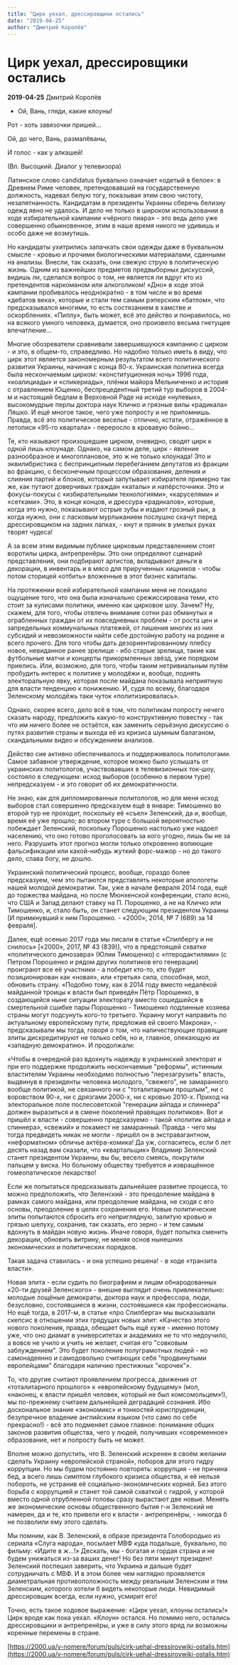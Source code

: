 ```yaml
---
title: "Цирк уехал, дрессировщики остались"
date: "2019-04-25"
author: "Дмитрий Королёв"
---
```


# Цирк уехал, дрессировщики остались

**2019-04-25** Дмитрий Королёв

- Ой, Вань, гляди, какие клоуны!

Рот - хоть завязочки пришей...

Ой, до чего, Вань, размалёваны,

И голос - как у алкашей!

(Вл. Высоцкий. Диалог у телевизора)

Латинское слово candidatus буквально означает «одетый в белое»: в Древнем Риме человек, претендовавший на государственную должность, надевал белую тогу, показывая этим свою чистоту, незапятнанность. Кандидатам в президенты Украины сберечь белизну одежд явно не удалось. И дело не только в широком использовании в ходе избирательной кампании «чёрного пиара» - это ведь дело уже совершенно обыкновенное, этим в наше время никого не удивишь и особо даже не возмутишь.

Но кандидаты ухитрились запачкать свои одежды даже в буквальном смысле - кровью и прочими биологическими материалами, сданными на анализы. Внесли, так сказать, они свежую струю в политическую жизнь. Одним из важнейших предметов предвыборных дискуссий, видишь ли, сделался вопрос о том, не является ли вдруг кто из претендентов наркоманом или алкоголиком! «Дно» в ходе этой кампании пробивалось неоднократно - в том числе и во время «дебатов века», которые и стали тем самым рэперским «батлом», что предсказывался многими, то есть состязанием в хамстве и оскорблениях. «Пиплу», быть может, всё это действо и понравилось, но на всякого умного человека, думается, оно произвело весьма гнетущее впечатление...

Многие обозреватели сравнивали завершившуюся кампанию с цирком - и это, в общем-то, справедливо. Но надобно только иметь в виду, что цирк этот является закономерным результатом всего политического развития Украины, начиная с конца 80-х. Украинская политика всегда была нескончаемым цирком: «конституционная ночь» 1996 года, «коалициады» и «спикериады», плёнки майора Мельниченко и история с отравлением Ющенко, беспрецедентный третий тур выборов в 2004-м и настоящий бедлам в Верховной Раде на исходе «нулевых», высокомудрые перлы доктора наук Кличко и грязные вилы «радикала» Ляшко. И ещё многое такое, чего уже попросту и не припомнишь. Правда, всё это политическое веселье - отлично, кстати, отражённое в летописи «95-го квартала» - переросло в кровавую бойню...

Те, кто называют произошедшее цирком, очевидно, сводят цирк к одной лишь клоунаде. Однако, на самом деле, цирк - явление разнообразное и многоплановое, это ж не только клоунада! Это и эквилибристика с беспринципным перебеганием депутатов из фракции во фракцию, с бесконечным процессом образования, деления и слияния партий и блоков, который запутывает избирателя примерно так же, как путают доверчивых граждан «каталы» и напёрсточники. Это и фокусы-покусы с «избирательными технологиями», «каруселями» и «сетками». Это, в конце концов, и дрессура «радикалов», которые, когда это нужно, показывают острые зубы и издают грозный рык, а когда нужно, они с ласковым мурлыканием послушно скачут перед дрессировщиком на задних лапках, - кнут и пряник в умелых руках творят чудеса!

А за всем этим видимым публике цирковым представлением стоят воротилы цирка, антрепренёры. Это они определяют сценарий представления, они подбирают артистов, вкладывают деньги в декорации, в инвентарь и в мясо для прирученных хищников - чтобы потом сторицей «отбить» вложенные в этот бизнес капиталы.

На протяжении всей избирательной кампании меня не покидало ощущение того, что она была изначально срежиссирована теми, кто стоит за кулисами политики, именно как цирковое шоу. Зачем? Ну, скажем, для того, чтобы отвлечь внимание сотни раз обманутых и ограбленных граждан от их повседневных проблем - от роста цен и запредельных коммунальных платежей, от лишения многих из них субсидий и невозможности найти себе достойную работу на родине и всего прочего. Для того чтобы дать дезориентированному плебсу новое, невиданное ранее зрелище - ибо старые зрелища, такие как футбольные матчи и концерты прикормленных звёзд, уже порядком приелись. Или, возможно, для того, чтобы таким нетривиальным путём пробудить интерес к политике у молодёжи и, вообще, поднять электоральную явку, которая после майдана показывала неприятную для власти тенденцию к понижению. И, судя по всему, благодаря Зеленскому молодёжь таки чуток «политизировалась».

Однако, скорее всего, дело всё в том, что политикам попросту нечего сказать народу, предложить какую-то конструктивную повестку - так что им ничего более не остаётся, как заменить серьёзную дискуссию о путях развития страны и выхода её из кризиса шумным балаганом, скандальными видео и обсуждением анализов.

Действо сие активно обеспечивалось и поддерживалось политологами. Самое забавное утверждение, которое можно было услышать от украинских политологов, участвовавших в телевизионных ток-шоу, состояло в следующем: исход выборов (особенно в первом туре) непредсказуем - и это говорит об их демократичности.

Не знаю, как для дипломированных политологов, но для меня исход выборов стал совершенно предсказуем ещё в январе: Тимошенко во второй тур не проходит, поскольку её «съел» Зеленский, да и, вообще, время её уже прошло; во втором туре с большой вероятностью побеждает Зеленский, поскольку Порошенко настолько уже надоел населению, что оно готово проголосовать за кого угодно, лишь бы не за него. Разрушить этот прогноз могли только откровенно вопиющие фальсификации или какой-нибудь жуткий форс-мажор - но до такого дело, слава богу, не дошло.

Украинский политический процесс, вообще, гораздо более предсказуем, чем это пытаются представлять некоторые апологеты нашей молодой демократии. Так, уже в начале февраля 2014 года, ещё до торжества майдана, но после Мюнхенской конференции, стало ясно, что США и Запад делают ставку на П. Порошенко, а не на Кличко или Тимошенко, и, стало быть, он станет следующим президентом Украины [И примкнувший к ним Порошенко. - «2000», 2014, № 7 (689) за 14 февраля].

Далее, ещё осенью 2017 года мы писали в статье «Спилбергу и не снилось» [«2000», 2017, № 43 (839)], что в предстоящей схватке «политического динозавра» (Юлии Тимошенко) с «птеродактилями» (с Петром Порошенко и рядом других политиков его генерации) проиграют все её участники - а победит кто-то, кто будет позиционирован как «новая», или «третья» сила, способная, мол, обновить страну. «Подобно тому, как в 2014 году вместо недалёкой майданной троицы к власти был приведён Пётр Порошенко, в создающейся ныне ситуации электорату вместо сошедшейся в смертельной сшибке пары Порошенко - Тимошенко подлинные хозяева страны могут подсунуть кого-то третьего. Украину могут направить по актуальному европейскому пути, предложив ей своего Макрона», - предсказывали мы тогда, говоря о том, что наличествующие правящие элиты дискредитируют не только себя, но и, главное, опекающую их «западную демократию». И продолжали:

«Чтобы в очередной раз вдохнуть надежду в украинский электорат и при его поддержке продолжить нескончаемые "реформы", истинным властителям Украины необходимо полностью "перезагрузить" власть, выдвинув в президенты человека молодого, "свежего", не замаранного вообще политикой, не связанного ни с "тоталитарным прошлым", ни с воровством 90-х, ни с дрязгами 2000-х, ни с кровью 2010-х. Приход на электоральное поле послесоветской "генерации айпада и спиннера" должен выразиться и в смене поколений правящих политиков». Вот и пришёл к власти - совершенно предсказуемо - такой «политик айпада и спиннера», «свежий» и покамест не замаранный. Правда - чего мы тогда предвидеть никак не могли - пришёл он в экстравагантном, «неформатном» обличье актёра-комика! Да уж, согласитесь, если б лет десять назад вам сказали, что «квартальщик» Владимир Зеленский станет президентом Украины, вы бы, весело смеясь, покрутили пальцем у виска. Но больному обществу требуется и извращённое гомеопатическое лекарство!

Если же попытаться предсказывать дальнейшее развитие процесса, то можно предположить, что Зеленский - это преодоление майдана в рамках самого майдана, или преодоление майдана, не сходя с его основы, преодоление в целях сохранения его. Новые политические элиты попытаются сбросить его неприглядную, залитую кровью и грязью шелуху, сохранив, так сказать, его зерно - и тем самым вдохнуть в майдан новую жизнь. Иначе говоря, будет попытка сменить декорации, обновить витрину, не меняя основ нынешних экономических и политических порядков.

Такая задача ставилась - и она успешно решена! - в ходе «транзита власти».

Новая элита - если судить по биографиям и лицам обнародованных «20-ти друзей Зеленского» - внешне выглядит очень привлекательно: молодые лощёные демократы, доктора наук и профессора, люди, безусловно, состоявшиеся в жизни, состоявшиеся как профессионалы. Но ещё тогда, в 2017-м, в статье «про Спилберга» мы высказывали скепсис в отношении этих грядущих новых элит: «Качество этого нового поколения, правда, обещает быть ещё хуже - именно потому уже, что оно диамат в университетах и академиях не то что недоучило, а вовсе не учило и учить не желает, считая его "совковым заблуждением". Это будет поколение полуграмотных людей - но самонадеянно и самодовольно считающих себя "продвинутыми европейцами" благодаря наличию престижных "корочек"».

То, что другие считают проявлением прогресса, движения от «тоталитарного прошлого» к «европейскому будущему» (мол, «наконец, к власти пришёл человек, который не был комсомольцем»!), мы по-прежнему считаем дальнейшей деградаций сознания. Ибо доскональное знание «экономикс» и тонкостей юриспруденции, безупречное владение английским языком (что само по себе прекрасно!) - всё это подменяет самое главное: понимание общих законов развития общества, чего у людей, получивших «современное» образование, нет и попросту быть не может.

Вполне можно допустить, что В. Зеленский искренен в своём желании сделать Украину «европейской страной», поборов для этого гидру коррупции. Но мы будем постоянно повторять: коррупция - не причина бед, а всего лишь симптом глубокого кризиса общества, и её нельзя побороть, не устранив её социально-экономических корней. Без этого борьба с коррупцией и станет той самой схваткой с гидрой, у которой вместо одной отрубленной головы сразу вырастают две новые. Менять же экономические основы общественного бытия г-н Зеленский не намерен, да и те, кто привели его к власти - антрепренёры, - никогда б не позволили ему этого сделать.

Мы помним, как В. Зеленский, в образе президента Голобородько из сериала «Слуга народа», посылает МВФ куда подальше, буквально, по фильму: «Идите в ж...!» Дескать, мы - богатая и гордая страна и не будем унижаться из-за ваших денег! Но без пяти минут президент Зеленский поспешил заверить, что Украина и дальше будет сотрудничать с МВФ. И в этом более чем наглядно проявляется диаметральная противоположность между реальным Зеленским и тем Зеленским, которого хотели б видеть некоторые люди. Невидимый дрессировщик всегда, если нужно, усмирит его!

Точно, есть такое ходовое выражение: «Цирк уехал, клоуны остались!» Цирк вроде как пока уехал. «Клоун» остался. Но помимо него, остались дрессировщики и антрепренёры, и уже в силу этого вряд ли возможны коренные перемены в стране.

[https://2000.ua/v-nomere/forum/puls/cirk-uehal-dressirovwiki-ostalis.htm](https://2000.ua/v-nomere/forum/puls/cirk-uehal-dressirovwiki-ostalis.htm)